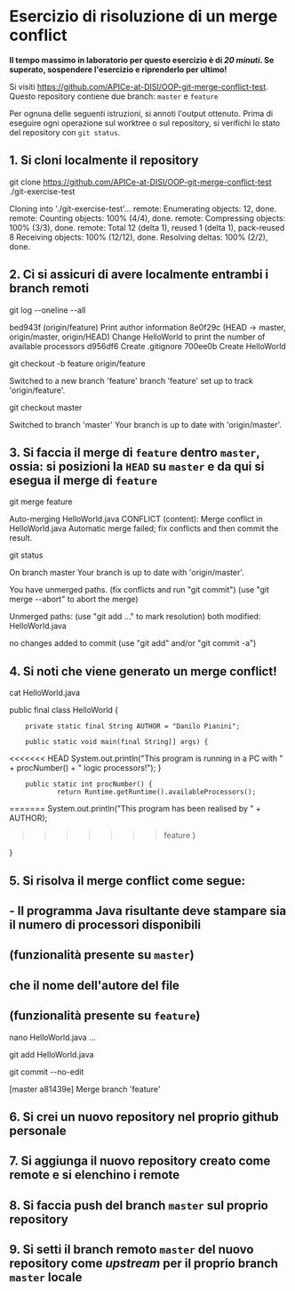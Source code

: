 # Esercizio di risoluzione di un merge conflict

**Il tempo massimo in laboratorio per questo esercizio è di _20 minuti_.
Se superato, sospendere l'esercizio e riprenderlo per ultimo!**

Si visiti https://github.com/APICe-at-DISI/OOP-git-merge-conflict-test.
Questo repository contiene due branch: `master` e `feature`

Per ognuna delle seguenti istruzioni, si annoti l'output ottenuto.
Prima di eseguire ogni operazione sul worktree o sul repository,
si verifichi lo stato del repository con `git status`.

## 1. Si cloni localmente il repository
git clone https://github.com/APICe-at-DISI/OOP-git-merge-conflict-test ./git-exercise-test

Cloning into './git-exercise-test'...
remote: Enumerating objects: 12, done.
remote: Counting objects: 100% (4/4), done.
remote: Compressing objects: 100% (3/3), done.
remote: Total 12 (delta 1), reused 1 (delta 1), pack-reused 8
Receiving objects: 100% (12/12), done.
Resolving deltas: 100% (2/2), done.

## 2. Ci si assicuri di avere localmente entrambi i branch remoti
git log --oneline --all

bed943f (origin/feature) Print author information
8e0f29c (HEAD -> master, origin/master, origin/HEAD) Change HelloWorld to print the number of available processors
d956df6 Create .gitignore
700ee0b Create HelloWorld

git checkout -b feature origin/feature

Switched to a new branch 'feature'
branch 'feature' set up to track 'origin/feature'.

git checkout master

Switched to branch 'master'
Your branch is up to date with 'origin/master'.

## 3. Si faccia il merge di `feature` dentro `master`, ossia: si posizioni la `HEAD` su `master` e da qui si esegua il merge di `feature`
git merge feature

Auto-merging HelloWorld.java
CONFLICT (content): Merge conflict in HelloWorld.java
Automatic merge failed; fix conflicts and then commit the result.

git status

On branch master
Your branch is up to date with 'origin/master'.

You have unmerged paths.
  (fix conflicts and run "git commit")
  (use "git merge --abort" to abort the merge)

Unmerged paths:
  (use "git add <file>..." to mark resolution)
        both modified:   HelloWorld.java

no changes added to commit (use "git add" and/or "git commit -a") 

## 4. Si noti che viene generato un **merge conflict**!
cat HelloWorld.java

public final class HelloWorld {

        private static final String AUTHOR = "Danilo Pianini";

        public static void main(final String[] args) {
<<<<<<< HEAD
                System.out.println("This program is running in a PC with " + procNumber() + " logic processors!");
        }

        public static int procNumber() {
                return Runtime.getRuntime().availableProcessors();
=======
                System.out.println("This program has been realised by " + AUTHOR);
>>>>>>> feature
        }

}

## 5. Si risolva il merge conflict come segue:

##   - Il programma Java risultante deve stampare sia il numero di processori disponibili
##     (funzionalità presente su `master`)

##     che il nome dell'autore del file
##     (funzionalità presente su `feature`)
nano HelloWorld.java ...

git add HelloWorld.java

git commit --no-edit

[master a81439e] Merge branch 'feature'

## 6. Si crei un nuovo repository nel proprio github personale

## 7. Si aggiunga il nuovo repository creato come **remote** e si elenchino i remote

## 8. Si faccia push del branch `master` sul proprio repository

## 9. Si setti il branch remoto `master` del nuovo repository come *upstream* per il proprio branch `master` locale

